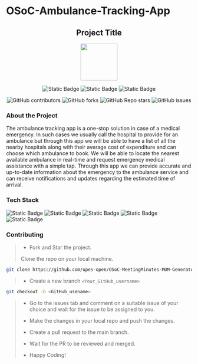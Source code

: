 # OSoC-Ambulance-Tracking-App

<div align='center'>

## Project Title

<img src='https://github.com/upes-open/Git-WorkShop/assets/101355193/b9315c8e-5aaa-438e-ab5a-48b25571dc90' width=100>

![Static Badge](https://img.shields.io/badge/Discord-202020?logo=discord&logoColor=%235865F2&link=http%3A%2F%2Fdiscord.gg%2F2rnWsvkX) ![Static Badge](https://img.shields.io/badge/Twitter-202020?logo=twitter&logoColor=%231DA1F2&link=https%3A%2F%2Ftwitter.com%2FUpesOpen) ![Static Badge](https://img.shields.io/badge/Instagram-202020?logo=instagram&logoColor=%23E4405F&link=https%3A%2F%2Fwww.instagram.com%2Fupesopen_%2F)

![GitHub contributors](https://img.shields.io/github/contributors/upes-open/OSoC-Ambulance-Tracking-App) ![GitHub forks](https://img.shields.io/github/forks/upes-open/OSoC-Ambulance-Tracking-App) ![GitHub Repo stars](https://img.shields.io/github/stars/upes-open/OSoC-Ambulance-Tracking-App) ![GitHub issues](https://img.shields.io/github/issues/upes-open/OSoC-Ambulance-Tracking-App)

<!--- contributor banner: https://shields.io/badges/git-hub-contributors
fork banner: https://shields.io/badges/git-hub-forks
star banner: https://shields.io/badges/git-hub-repo-stars
issues banner: https://shields.io/badges/git-hub-issues--->

</div>

### About the Project

The ambulance tracking app is a one-stop solution in case of a medical emergency. In such cases we usually call the hospital to provide for an ambulance but through this app we will be able to have a list of all the nearby hospitals along with their average cost of expenditure and can choose which ambulance to book. We will be able to locate the nearest available ambulance in real-time and request emergency medical assistance with a simple tap. Through this app we can provide accurate and up-to-date information about the emergency to the ambulance service and can receive notifications and updates regarding the estimated time of arrival.

### Tech Stack

![Static Badge](https://img.shields.io/badge/NodeJS-101010?logo=nodedotjs&logoColor=%23339933)   ![Static Badge](https://img.shields.io/badge/MongoDB-101010?logo=mongodb&logoColor=%2347A248)    ![Static Badge](https://img.shields.io/badge/Docker-101010?logo=docker&logoColor=%232496ED)    ![Static Badge](https://img.shields.io/badge/Amazon%20S3-101010?logo=amazons3&logoColor=%23569A31)    ![Static Badge](https://img.shields.io/badge/Flutter-202020?logo=flutter&logoColor=%2302569B)


### Contributing
> * Fork and Star the project.
>
> Clone the repo on your local machine.
>
```bash
git clone https://github.com/upes-open/OSoC-MeetingMinutes-MOM-Generator.git
```
>
> * Create a new branch `<Your_GitHub_username>`
>
```bash
git checkout -b <GitHub_usename>
```
>
> * Go to the issues tab and comment on a suitable issue of your choice and wait for the issue to be assigned to you.
>
> * Make the changes in your local repo and push the changes.
>
> * Create a pull request to the main branch.
>
> * Wait for the PR to be reviewed and merged.
>
> * Happy Coding!


